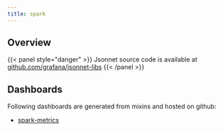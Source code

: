 ```yaml
---
title: spark
---
```


## Overview



{{< panel style="danger" >}}
Jsonnet source code is available at [github.com/grafana/jsonnet-libs](https://github.com/grafana/jsonnet-libs/tree/master/spark-mixin)
{{< /panel >}}

## Dashboards
Following dashboards are generated from mixins and hosted on github:


- [spark-metrics](https://github.com/monitoring-mixins/website/blob/master/assets/spark/dashboards/spark-metrics.json)
